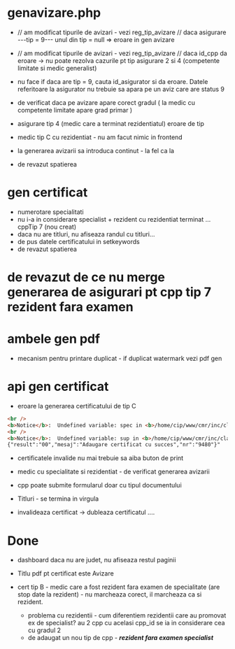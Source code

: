 # genavizare.php
- // am modificat tipurile de avizari - vezi reg_tip_avizare // daca asigurare ---tip = 9--- unul din tip = null => eroare in gen avizare
- // am modificat tipurile de avizari - vezi reg_tip_avizare // daca id_cpp da eroare -> nu poate rezolva cazurile pt tip asigurare 2 si 4 (competente limitate si medic generalist)
- nu face if daca are tip = 9, cauta id_asigurator si da eroare. Datele referitoare la asigurator nu trebuie sa apara pe un aviz care are status 9
- de verificat daca pe avizare apare corect gradul ( la medic cu competente limitate apare grad primar )
- asigurare tip 4 (medic care a terminat rezidentiatul) eroare de tip
- medic tip C cu rezidentiat - nu am facut nimic in frontend

- la generarea avizarii sa introduca continut - la fel ca la 

- de revazut spatierea


# gen certificat
- numerotare specialitati
- nu i-a in considerare specialist + rezident cu rezidentiat terminat ... cppTip 7 (nou creat)
- daca nu are titluri, nu afiseaza randul cu titluri...
- de pus datele certificatului in setkeywords
- de revazut spatierea

# de revazut de ce nu merge generarea de asigurari pt cpp tip 7 rezident fara examen

# ambele gen pdf
- mecanism pentru printare duplicat - if duplicat watermark vezi pdf gen

# api gen certificat
- eroare la generarea certificatului de tip C 
```html
<br />
<b>Notice</b>:  Undefined variable: spec in <b>/home/cip/www/cmr/inc/class.MyApi.inc</b> on line <b>2127</b><br />
<br />
<b>Notice</b>:  Undefined variable: sup in <b>/home/cip/www/cmr/inc/class.MyApi.inc</b> on line <b>2128</b><br />
{"result":"00","mesaj":"Adaugare certificat cu succes","nr":"9480"}"
```

- certificatele invalide nu mai trebuie sa aiba buton de print

- medic cu specialitate si rezidentiat - de verificat generarea avizarii

- cpp poate submite formularul doar cu tipul documentului

- Titluri - se termina in virgula

- invalideaza certificat -> dubleaza certificatul ....


# Done
- dashboard daca nu are judet, nu afiseaza restul paginii
- Titlu pdf pt certificat este Avizare

- cert tip B - medic care a fost rezident fara examen de specialitate (are stop date la rezident) - nu marcheaza corect, il marcheaza ca si rezident.
  - problema cu rezidentii - cum diferentiem rezidentii care au promovat ex de specialist? au 2 cpp cu acelasi cpp_id se ia in considerare cea cu gradul 2
  - de adaugat un nou tip de cpp - ___rezident fara examen specialist___
